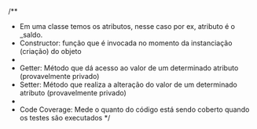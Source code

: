 /**
 * Em uma classe temos os atributos, nesse caso por ex, atributo é o _saldo.
 * Constructor: função que é invocada no momento da instanciação (criação) do objeto
 * 
 * Getter: Método que dá acesso ao valor de um determinado atributo (provavelmente privado)
 * Setter: Método que realiza a alteração do valor de um determinado atributo (provavelmente privado)
 *
 * Code Coverage: Mede o quanto do código está sendo coberto quando os testes são executados 
 */




